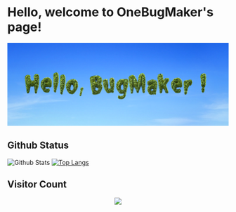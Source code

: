 # Hello, welcome to OneBugMaker's page!
![BugMaker_png](./images/BugMaker.png) 


## Github Status
![Github Stats](https://github-readme-stats.vercel.app/api?username=OneBugMaker&bg_color=0,0,f&title_color=0,0,0&text_color=0,0,0)
[![Top Langs](https://github-readme-stats.vercel.app/api/top-langs/?username=OneBugMaker)](https://github.com/OneBugMaker/github-readme-stats)

## Visitor Count 
<div align=center> <img src="https://profile-counter.glitch.me/OneBugMaker/count.svg" width = 60%/> </div>


<!--
这个里面是注释，不会显示
**OneBugMaker/OneBugMaker** is a ✨ _special_ ✨ repository because its `README.md` (this file) appears on your GitHub profile.

Here are some ideas to get you started:

- 🔭 I’m currently working on ...
- 🌱 I’m currently learning ...
- 👯 I’m looking to collaborate on ...
- 🤔 I’m looking for help with ...
- 💬 Ask me about ...
- 📫 How to reach me: ...
- 😄 Pronouns: ...
- ⚡ Fun fact: ...
-->
